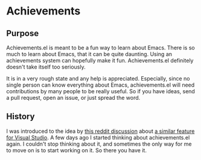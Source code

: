 Achievements
============

Purpose
-------

Achievements.el is meant to be a fun way to learn about Emacs.  There
is so much to learn about Emacs, that it can be quite daunting.  Using
an achievements system can hopefully make it fun.  Achievements.el
definitely doesn't take itself too seriously.

It is in a very rough state and any help is appreciated.  Especially,
since no single person can know everything about Emacs,
achievements.el will need contributions by many people to be really
useful.  So if you have ideas, send a pull request, open an issue, or
just spread the word.

History
-------

I was introduced to the idea by
[this reddit discussion](http://www.reddit.com/r/emacs/comments/ook6a/does_something_like_this_exist_for_emacs/)
about
[a similar feature for Visual Studio](http://channel9.msdn.com/achievements/visualstudio).
A few days ago I started thinking about achievements.el again.  I
couldn't stop thinking about it, and sometimes the only way for me to
move on is to start working on it.  So there you have it.
